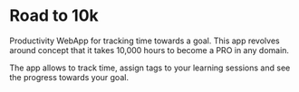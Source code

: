 # Road to 10k

Productivity WebApp for tracking time towards a goal.
This app revolves around concept that it takes 10,000 hours to become a PRO in any domain.

The app allows to track time, assign tags to your learning sessions and see the progress towards your goal.